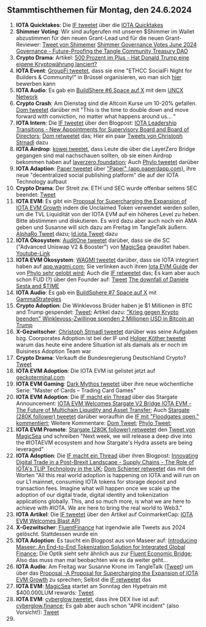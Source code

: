 ## Stammtischthemen für Montag, den 24.6.2024

1. **IOTA Quicktakes**: Die [IF tweetet](https://x.com/iota/status/1802627295305204050) über die [IOTA Quicktakes](https://x.com/i/status/1802627295305204050)
2. **Shimmer Voting**: Wir sind aufgerufen mit unseren $Shimmer im Wallet abzustimmen für den neuen Grant-Lead und für die neuen Grant-Reviewer: [Tweet von Shimemer](https://x.com/shimmernet/status/1802702749231927764) [Shimmer Governance Votes June 2024 Governance - Future-Proofing the Tangle Community Treasury DAO](https://blog.shimmer.network/governance-votes-june-2024/)
3. **Crypto Drama**: Artikel: [500 Prozent im Plus - Hat Donald Trump eine eigene Kryptowährung lanciert?](https://www.btc-echo.de/schlagzeilen/djt-hat-donald-trump-eine-eigene-kryptowaehrung-lanciert-186674/)
4. **IOTA Event**: [GroupFi tweetet](https://x.com/groupfi_ai/status/1802978142384230781), dass sie eine "ETHCC SocialFi Night for Builders & Community!" in Brüssel organisieren, wo man sich [hier](https://lu.ma/20w8tlgh) bewerben kann
5. **IOTA Audio**: Es gab ein [BuildShere #6 Space auf X](https://x.com/i/spaces/1YpKkwgolmYKj) mit dem [UNCX Network](https://x.com/UNCX_token)
6. **Crypto Crash**: Am Dienstag sind die Altcoin Kurse um 10-20% gefallen. [Dom tweetet](https://x.com/DomSchiener/status/1802967809829245434) darüber mit "This is the time to double down and move forward with conviction, no matter what happens around us... "
7. **IOTA Intern**: Die [IF tweetet]([https://x.com/iota/status/1803058889778233816](https://x.com/iota/status/1803058894404469081)) über den Blogpost: [IOTA Leadership Transitions - New Appointments for Supervisory Board and Board of Directors](https://blog.iota.org/iota-leadership-transitions/); [Dom retweetet](https://x.com/DomSchiener/status/1803060087914701181) das; Hier ein paar [Tweets von Christoph Strnadl](https://x.com/archimate/status/1803113958930555073) dazu
8. **IOTA Airdrop**: [kowei  tweetet](https://x.com/kowei1995/status/1803298457014378584), dass Leute die über die LayerZero Bridge gegangen sind mal nachschauen sollten, ob sie einen Airdrop bekommen haben auf [layerzero.foundation](https://www.layerzero.foundation/); Auch [Phylo tweetet](https://x.com/PhyloIota/status/1803304288959209692) darüber
9. **IOTA Adaption**: [Paper tweetet](https://x.com/paperdapp/status/1803077901526417871) über ["Paper" (app.paperdapp.com)](https://app.paperdapp.com/post/0xCb7f9D720430E06603E8E6a73ca490A881A08B44), ihre neue "decentralized social publishing platform" die auf der IOTA Technology aufbaut
10. **Crypto Drama**: Der Streit zw. ETH und SEC wurde offenbar seitens SEC beendet: [Tweet](https://x.com/AltcoinDailyio/status/1803258103888224404)
11. **IOTA EVM**: Es gibt ein [Proposal for Supercharging the Expansion of IOTA EVM Growth](https://govern.iota.org/t/a-proposal-for-supercharging-the-expansion-of-iota-evm-growth/1751) indem die Unclaimed Token verwendet werden sollen, um die TVL Liquidität von der IOTA EVM auf ein höheres Level zu heben. Bitte abstimmen und diskutieren. Es wird dazu aber auch noch ein AMA geben und Susanne will sich dazu am Freitag im TangleTalk äußern. [AlphaRo Tweet](https://x.com/0xAlphaRho/status/1803339545678655558) dazu; [Id.iota Tweet](https://x.com/id_iota/status/1803360756227850681) dazu
12. **IOTA Ökosystem**: [AuditOne tweetet](https://x.com/auditone_dao/status/1803393341997916458) darüber, dass sie die SC ("Advanced Uniswap V2 & Booster") von [MagicSea](https://x.com/MagicSeaDEX) geauditet haben. [Youtube-Link](https://youtu.be/pUAadNik0qY)
13. **IOTA EVM Ökosystem**: [WAGMI tweetet](https://x.com/PopsicleFinance/status/1803846160538583123) darüber, dass sie IOTA integriert haben auf [app.wagmi.com](https://app.wagmi.com/liquidity/strategies); Sie verlinken auch ihren [Iota EVM Guide](https://docs.wagmi.com/wagmi/network-guides/iota-evm-guide) der von [Phylo sehr gelobt wird](https://x.com/PhyloIota/status/1803977637276324337); Auch die [IF retweetet](https://x.com/iota/status/1804019587014426874) das; Es kam aber auch schon FUD (?) über den Founder auf: [Tweet](https://x.com/ZurichIota/status/1804047421560725716) [The downfall of Daniele Sesta and $TIME](https://coinculture.com/au/people/the-downfall-of-daniele-sesta-and-time-202202/)
14. **IOTA Audio**: Es gab ein [BuildSphere #7 Space auf X](https://x.com/iota/status/1803819583142305794) mit [GammaStrategies](https://x.com/GammaStrategies)
15. **Crypto Adoption**: Die Winklevoss Brüder haben je $1 Millionen in BTC and Trump gespendet: [Tweet](https://x.com/cameron/status/1803876953860247831); Artikel dazu: ["Krieg gegen Krypto beenden" Winklevoss-Zwillinge spenden 2 Millionen USD in Bitcoin an Trump](https://www.btc-echo.de/schlagzeilen/winklevoss-zwillinge-spenden-2-millionen-usd-in-bitcoin-an-trump-186929/)
16. **X-Gezwitscher**: [Christoph Strnadl tweetet](https://x.com/archimate/status/1803538215225143667) darüber was seine Aufgaben bzg. Coorporates Adoption ist bei der IF und [Holger Köther tweetet](https://x.com/HolgerKoether/status/1803685771691385116) warum das heute eine andere Situation ist als damals als er noch im Buisiness Adoption Team war
17. **Crypto Drama**: Verkauft die Bundesregierung Deutschland Crypto? [Tweet](https://x.com/hoss_crypto/status/1803810286815613152)
18. **IOTA EVM Adoption**: Die IOTA EVM ist gelistet jetzt auf [geckoterminal.com](https://www.geckoterminal.com/iota-evm/pools)
19. **IOTA EVM Gaming**: [Dark Mythos tweetet](https://x.com/DarkMythosIOTA/status/1803779746951463160) über ihre neue wöchentliche Serie: "Master of Cards – Trading Card Games"
20. **IOTA EVM Adoption**: Die [IF macht ein Thread](https://x.com/iota/status/1803669114583453968) über das Stargate Announcement: [IOTA EVM Welcomes Stargate V2 Bridge IOTA EVM - The Future of Multichain Liquidity and Asset Transfer](https://blog.iota.org/iota-evm-welcomes-stargate/); Auch [Stargate (280K follower) tweetet](https://x.com/StargateFinance/status/1803722204250808474) darüber woraufhin die [IF mit "Floodgates open." kommentiert](https://x.com/iota/status/1803729724562133305); Weitere Kommentare: [Dom Tweet](https://x.com/DomSchiener/status/1803787861264679333); [Phylo Tweet](https://x.com/PhyloIota/status/1803977637276324337); 
21. **IOTA EVM Promote**: [Stargate (280K follower) retweetet](https://x.com/StargateFinance/status/1803722227797602476) den [Tweet von MagicSea](https://x.com/MagicSeaDEX/status/1797985944735293538) und schreiben "Next week, we will release a deep dive into the #IOTAEVM ecosystem and how Stargate's Hydra assets are being leveraged"
22. **IOTA Adoption**: Die [IF macht ein Thread](https://x.com/iota/status/1803774814651400587) über ihren Blogpost: [Innovating Digital Trade in a Post-Brexit Landscape - Supply Chains - The Role of IOTA's TLIP Technology in the UK](https://blog.iota.org/tlip-technology-in-uk/); [Dom Schiener retweetet](https://x.com/DomSchiener/status/1803834314083164278) das mit den Worten "All this real world adoption is happening on IOTA and will run on our L1 mainnet, consuming IOTA tokens for storage deposit and transaction fees. Imagine what will happen once we scale up the adoption of our digital trade, digital identity and tokenization applications globally. This, and so much more, is what we are here to achieve with #IOTA. We are here to bring the real world to Web3."
23. **IOTA Artikel**: Die [IF tweetet](https://x.com/iota/status/1803850303705334115) über den Artikel auf CoinmarketCap: [IOTA EVM Welcomes Blast API](https://coinmarketcap.com/community/articles/6670367d631d56355a9ab70e/)
24. **X-Gezwitscher**: [FluentFinance](https://x.com/Fluentinfra) hat irgendwie alle Tweets aus 2024 gelöscht. Stattdessen wurde ein
25. **IOTA Adoption**: Es taucht ein Blogpost aus von Maseer auf: [Introducing Maseer: An End-to-End Tokenization Solution for Integrated Global Finance](https://www.maseer.finance/blog/an-end-to-end-tokenization-solution-for-integrated-global-finance); Die Optik sieht sehr ähnlich aus zur [Fluent Economic Bridge](https://www.fluentbridge.io/#:~:text=Fluent%20Economic%20Bridge%20is%20an,Assets%20(RWAs)%20into%20DeFi.&text=Traditional%20Finance%20(TradFi)%20and%20Decentralized,but%20they%20speak%20different%20languages); Also das muss man mal beobachten wie es da weiter geht...
26. **IOTA Audio**: Am Freitag war Susanne Krone im TangleTalk ([Tweet](https://x.com/tangle_talk/status/1804049875115315656)) um über das [Proposal -A Proposal for Supercharging the Expansion of IOTA EVM Growth](https://govern.iota.org/t/a-proposal-for-supercharging-the-expansion-of-iota-evm-growth/1751) zu sprechen; Selbst die [IF retweetet](https://x.com/iota/status/1804054018777346302) das
27. **IOTA EVM**: [MagicSea](https://x.com/MagicSeaDEX) startet am Sonntag den Hypetrain mit $400.000LUM rewards: [Tweet](https://x.com/MagicSeaDEX/status/1804031507255730452)
28. **IOTA EVM**: [cyberglow tweetet](https://x.com/Cyberglow_cgt/status/1803874558723637718), dass ihre DEX live ist auf: [cyberglow.finance](https://cyberglow.finance/); Es gab aber auch schon "APR incident" (also Vorsicht!): [Tweet](https://x.com/Cyberglow_cgt/status/1804027717370761502)
29. 
